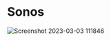# Sonos
![Screenshot 2023-03-03 111846](https://user-images.githubusercontent.com/84090326/222814620-b331a953-ff72-4df9-93e4-369814e4a4f6.png)
